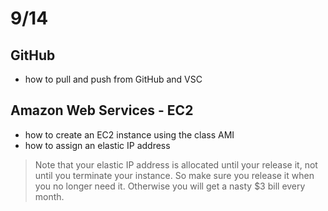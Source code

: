 # 9/14 

## GitHub
* how to pull and push from GitHub and VSC

## Amazon Web Services - EC2 
* how to create an EC2 instance using the class AMI
* how to assign an elastic IP address 
> Note that your elastic IP address is allocated until your release it, not until you terminate your instance. So make sure you release it when you no longer need it. Otherwise you will get a nasty $3 bill every month.

